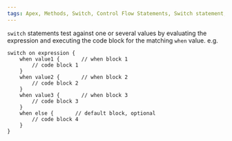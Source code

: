 ```yaml
---
tags: Apex, Methods, Switch, Control Flow Statements, Switch statement, switch then statement
---
```

`switch` statements test against one or several values by evaluating the expression and executing the code block for the matching `when` value. e.g.

```
switch on expression {
    when value1 {		// when block 1
        // code block 1
    }	
    when value2 {		// when block 2
        // code block 2
    }
    when value3 {		// when block 3
        // code block 3
    }
    when else {		  // default block, optional
        // code block 4
    }
}
```
